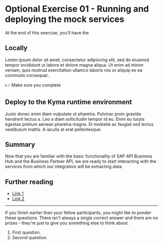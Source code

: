# Optional Exercise 01 - Running and deploying the mock services

At the end of this exercise, you'll have the

## Locally

Lorem ipsum dolor sit amet, consectetur adipiscing elit, sed do eiusmod tempor incididunt ut labore et dolore magna aliqua. Ut enim ad minim veniam, quis nostrud exercitation ullamco laboris nisi ut aliquip ex ea commodo consequat..

👉 Make sure you complete


## Deploy to the Kyma runtime environment

Justo donec enim diam vulputate ut pharetra. Pulvinar proin gravida hendrerit lectus a. Leo a diam sollicitudin tempor id eu. Enim eu turpis egestas pretium aenean pharetra magna. Et molestie ac feugiat sed lectus vestibulum mattis. A iaculis at erat pellentesque. 


## Summary

Now that you are familiar with the basic functionality of SAP API Business Hub and the Business Partner API, we are ready to start interacting with the services from which our integration will be extracting data.

## Further reading

* [Link 1](https://blogs.sap.com/)
* [Link 2](https://blogs.sap.com/)

---

If you finish earlier than your fellow participants, you might like to ponder these questions. There isn't always a single correct answer and there are no prizes - they're just to give you something else to think about.

1. First question.
2. Second question.
